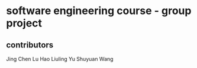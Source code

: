 # software engineering course - group project


## contributors
 Jing Chen
 Lu Hao
 Liuling Yu
 Shuyuan Wang
 
